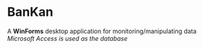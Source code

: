 # BanKan
 A **WinForms** desktop application for monitoring/manipulating data <br>
 <i>Microsoft Access is used as the database
